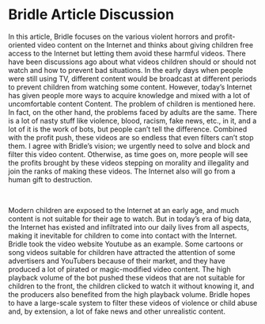 <!DOCTYPE html>
<html>
<head>
</head>
<body>
  <!-- WEEK 7 assignment -->
  <h1>Bridle Article Discussion</h1>
  <p>In this article, Bridle focuses on the various violent horrors and profit-oriented video content on the Internet and thinks about giving children free access to the Internet but letting them avoid these harmful videos. There have been discussions ago about what videos children should or should not watch and how to prevent bad situations. In the early days when people were still using TV, different content would be broadcast at different periods to prevent children from watching some content. However, today’s Internet has given people more ways to acquire knowledge and mixed with a lot of uncomfortable content Content. The problem of children is mentioned here. In fact, on the other hand, the problems faced by adults are the same. There is a lot of nasty stuff like violence, blood, racism, fake news, etc., in it, and a lot of it is the work of bots, but people can’t tell the difference. Combined with the profit push, these videos are so endless that even filters can’t stop them. I agree with Bridle’s vision; we urgently need to solve and block and filter this video content. Otherwise, as time goes on, more people will see the profits brought by these videos stepping on morality and illegality and join the ranks of making these videos. The Internet also will go from a human gift to destruction.</p></br>
  <p>Modern children are exposed to the Internet at an early age, and much content is not suitable for their age to watch. But in today’s era of big data, the Internet has existed and infiltrated into our daily lives from all aspects, making it inevitable for children to come into contact with the Internet. Bridle took the video website Youtube as an example. Some cartoons or song videos suitable for children have attracted the attention of some advertisers and YouTubers because of their market, and they have produced a lot of pirated or magic-modified video content. The high playback volume of the bot pushed these videos that are not suitable for children to the front, the children clicked to watch it without knowing it, and the producers also benefited from the high playback volume. Bridle hopes to have a large-scale system to filter these videos of violence or child abuse and, by extension, a lot of fake news and other unrealistic content.</p>
</body>

